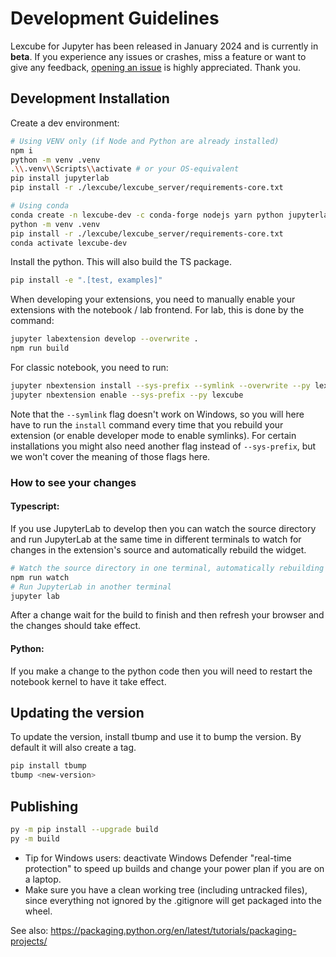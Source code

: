 # Development Guidelines

Lexcube for Jupyter has been released in January 2024 and is currently in **beta**. If you experience any issues or crashes, miss a feature or want to give any feedback, [opening an issue](https://github.com/msoechting/lexcube/issues/new/choose) is highly appreciated. Thank you.

## Development Installation

Create a dev environment:

```bash
# Using VENV only (if Node and Python are already installed)
npm i
python -m venv .venv
.\\.venv\\Scripts\\activate # or your OS-equivalent
pip install jupyterlab
pip install -r ./lexcube/lexcube_server/requirements-core.txt

# Using conda
conda create -n lexcube-dev -c conda-forge nodejs yarn python jupyterlab
python -m venv .venv
pip install -r ./lexcube/lexcube_server/requirements-core.txt
conda activate lexcube-dev
```

Install the python. This will also build the TS package.
```bash
pip install -e ".[test, examples]"
```

When developing your extensions, you need to manually enable your extensions with the
notebook / lab frontend. For lab, this is done by the command:

```bash
jupyter labextension develop --overwrite .
npm run build
```

For classic notebook, you need to run:

```bash
jupyter nbextension install --sys-prefix --symlink --overwrite --py lexcube
jupyter nbextension enable --sys-prefix --py lexcube
```

Note that the `--symlink` flag doesn't work on Windows, so you will here have to run
the `install` command every time that you rebuild your extension (or enable developer mode to enable symlinks). For certain installations you might also need another flag instead of `--sys-prefix`, but we won't cover the meaning of those flags here.

### How to see your changes
#### Typescript:
If you use JupyterLab to develop then you can watch the source directory and run JupyterLab at the same time in different
terminals to watch for changes in the extension's source and automatically rebuild the widget.

```bash
# Watch the source directory in one terminal, automatically rebuilding when needed
npm run watch
# Run JupyterLab in another terminal
jupyter lab
```

After a change wait for the build to finish and then refresh your browser and the changes should take effect.

#### Python:
If you make a change to the python code then you will need to restart the notebook kernel to have it take effect.

## Updating the version

To update the version, install tbump and use it to bump the version.
By default it will also create a tag.

```bash
pip install tbump
tbump <new-version>
```

## Publishing 
```bash
py -m pip install --upgrade build
py -m build
```
- Tip for Windows users: deactivate Windows Defender "real-time protection" to speed up builds and change your power plan if you are on a laptop.
- Make sure you have a clean working tree (including untracked files), since everything not ignored by the .gitignore will get packaged into the wheel.

See also: https://packaging.python.org/en/latest/tutorials/packaging-projects/